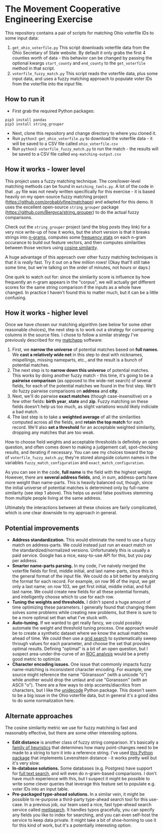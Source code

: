 # The Movement Cooperative Engineering Exercise

This repository contains a pair of scripts for matching Ohio voterfile IDs to some input data:
1. `get_ohio_voterfile.py` This script downloads voterfile data from the Ohio Secretary of State website. By default it only grabs the first 4 counties worth of data - this behavior can be changed by passing the optional kwargs `start_county` and `end_county` to the `get_voterfile` method in that script.
2. `voterfile_fuzzy_match.py` This script reads the voterfile data, plus some input data, and uses a fuzzy matching approach to populate voter IDs from the voterfile into the input file.

## How to run it

- First grab the required Python packages:
```
pip3 install pandas
pip3 install string_grouper
```

- Next, clone this repository and change directory to where you cloned it.
- Run `python3 get_ohio_voterfile.py` to download the voterfile data - it will be saved to a CSV file called `ohio_voterfile.csv`
- Run `python3 voterfile_fuzzy_match.py` to run the match - the results will be saved to a CSV file called `eng-matching-output.csv`

## How it works - lower level
This project uses a fuzzy matching technique. The core/lower-level matching methods can be found in `matching_tools.py`. A lot of the code in that `.py` file was not newly written specifically for this exercise - it is based heavily on my open-source fuzzy matching project (https://github.com/probablyfine/matchapp) and adapted for this demo. It uses the excellent open-source `string_grouper` package (https://github.com/Bergvca/string_grouper) to do the actual fuzzy comparisons.

Check out the `string_grouper` project (and the blog posts they link) for a very nice write-up of how it works, but the short version is that it breaks strings into [n-grams](https://en.wikipedia.org/wiki/N-gram), computes some [frequency stats](https://en.wikipedia.org/wiki/Tf–idf) on each n-gram occurance to build out feature vectors, and then computes similarities between those vectors using [cosine similarity](https://en.wikipedia.org/wiki/Cosine_similarity).

A huge advantage of this approach over other fuzzy matching techniques is that it is *really* fast. Try it out on a few million rows! (Okay that'll still take some time, but we're talking on the order of minutes, not hours or days.)

One quirk to watch out for: since the similarity score is influence by how frequently an n-gram appears in the "corpus", we will actually get different scores for the same string comparison if the inputs as a whole have changed. In practice I haven't found this to matter much, but it can be a little confusing.

## How it works - higher level
Once we have chosen our matching algorithm (see below for some other reasonable choices), the next step is to work out a strategy for comparing columns in the source files. I chose to follow a similar strategy I've previously described for my [matchapp](https://github.com/probablyfine/matchapp) software:

1. First, we **narrow the universe** of potential matches based on **full names**. We **cast a relatively wide net** in this step to deal with nicknames, mispellings, missing nameparts, etc., and the result is a bunch of potential matches.
2. The next step is to **narrow down this universe** of potential matches. This works by doing another fuzzy match - this time, it's going to be a **pairwise comparison** (as opposed to the wide-net search) of several fields, for each of the potential matches we found in the first step. We'll do fuzzy pairwise comparisons on **address** and **city**.
3. Next, we'll do pairwise **exact matches** (though case-insensitive) on a few other fields: **birth year**, **state** and **zip**. Fuzzy matching on these fields doesn't help us too much, as slight variations would likely indiciate a bad match.
4. The last step is to take a **weighted average** of all the similarities computed across all the fields, and **retain the top match** for each record. We'll also **set a threshold** for an acceptable weighted similarity, dropping any matches that are too weak.

How to choose field weights and acceptable thresholds is definitely an open question, and often comes down to making a judgement call, spot-checking results, and iterating if necessary. You can see my choices toward the top of `voterfile_fuzzy_match.py`; they're stored alongside column names in the variables `fuzzy_match_configuration` and `exact_match_configuration`. 

As you can see in the code, **full name** is the field with the highest weight. However, there are **several address fields**, and, in sum, address-parts have more weight than name-parts. This is heavily balanced out, though, since the initial universe of potential matches is determined only by full-name similarity (see step 1 above). This helps us avoid false positives stemming from multiple people living at the same address.

Ultimately the interactions between all these choices are fairly complicated, which is one clear downside to my approach in general.

## Potential improvements
- **Address standardization.** This would eliminate the need to use a fuzzy match on address-parts. We could instead just run an exact match on the standardized/normalized versions. Unfortunately this is usually a paid service. Google has a nice, easy-to-use API for this, but you pay per address.
- **Smarter name-parts parsing.** In my code, I've naively merged the voterfile fields for first, middle initial, and last name-parts, since this is the general format of the input file. We could do a bit better by analyzing the format for each record. For example, on row 96 of the input, we get only a last name; on row 103, we get first initial, middle initial, and full last name. We could create new fields for all these potential formats, and intelligently choose which to use for each row.
- **Tuning the weights and thresholds.** I didn't spend a huge amount of time optimizing these parameters. I generally found that changing them solves some problems while creating new problems, but there is sure to be a more optimal set than what I've stuck with. 
- **Auto-tuning.** If we wanted to get really fancy, we could possibly automate the weight and threshold tuning process. One approach would be to create a synthetic dataset where we know the actual matches ahead of time. We could then use a [grid search](https://en.wikipedia.org/wiki/Hyperparameter_optimization#Grid_search) to systematically sweep through values for each parameter, and choose the set that provides optimal results. Defining "optimal" is a bit of an open question, but I suspect area-under-the-curve of an [ROC analysis](https://towardsdatascience.com/understanding-auc-roc-curve-68b2303cc9c5) would be a pretty good metric to optimize.
- **Character encoding issues.** One issue that commonly impacts fuzzy name-matching is inconsistent character encoding. For example, one source might reference the name "Göransson" (with a unicode "ö") while another would drop the umlaut and use "Goransson" (with an ASCII "o"). There are a few ways to strip accents/diacritics from characters, but I like the [unidecode](https://pypi.org/project/Unidecode/) Python package. This doesn't seem to be a big issue in the Ohio voterfile data, but in general it's a good idea to do some normalization here.

## Alternate approaches
The cosine similarity metric we use for fuzzy matching is fast and reasonably effective, but there are some other interesting options.

- **Edit distance** is another class of fuzzy string comparison. It's basically a [family of heuristics](https://en.wikipedia.org/wiki/Edit_distance) that determines how many point-changes need to be made to a string to turn it into a reference string. I've used [this Python package](https://github.com/seatgeek/fuzzywuzzy) that implements Levenshtein distance - it works pretty well but it's very slow.
- **In-database solutions.** Some databases (e.g. Postgres) have support for [full text search](https://about.gitlab.com/blog/2016/03/18/fast-search-using-postgresql-trigram-indexes/), and will even do n-gram-based comparisons. I don't have much experience with this, but I suspect it might be possible to write some clever queries that leverage this feature set to populate e.g. voter IDs into an input table.
- **Pre-packaged type-ahead solutions.** In a similar vein, it might be possible to re-purpose a third-party type-ahead search tool for this use-case. In a previous job, our team used a nice, fast type-ahead search service called [meilisearch](https://www.meilisearch.com). It handles typos gracefully, you can specify any fields you like to index for searching, and you can even self-host the service to keep data private. It might take a bit of shoe-horning to use it for this kind of work, but it's a potentially interesting option.

